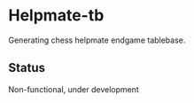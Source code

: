 # Helpmate-tb

Generating chess helpmate endgame tablebase.

## Status

Non-functional, under development